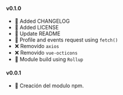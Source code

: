 #### v0.1.0

- 🎇 Added CHANGELOG
- 🎇 Added LICENSE
- 🎇 Update README
- 🎇 Profile and events request using `fetch()`
- ❌ Removido `axios`
- ❌ Removido `vue-octicons`
- 🔮 Module build using `Rollup`

#### v0.0.1

- 🎇 Creación del modulo npm.
